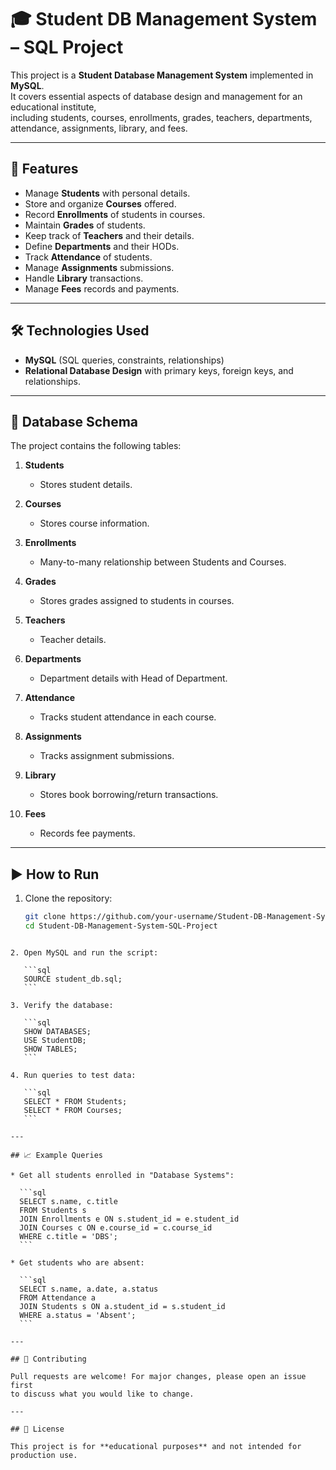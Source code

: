# 🎓 Student DB Management System – SQL Project  

This project is a **Student Database Management System** implemented in **MySQL**.  
It covers essential aspects of database design and management for an educational institute,  
including students, courses, enrollments, grades, teachers, departments, attendance, assignments, library, and fees.  

---

## 📌 Features  
- Manage **Students** with personal details.  
- Store and organize **Courses** offered.  
- Record **Enrollments** of students in courses.  
- Maintain **Grades** of students.  
- Keep track of **Teachers** and their details.  
- Define **Departments** and their HODs.  
- Track **Attendance** of students.  
- Manage **Assignments** submissions.  
- Handle **Library** transactions.  
- Manage **Fees** records and payments.  

---

## 🛠️ Technologies Used  
- **MySQL** (SQL queries, constraints, relationships)  
- **Relational Database Design** with primary keys, foreign keys, and relationships.  

---

## 📂 Database Schema  

The project contains the following tables:  

1. **Students**  
   - Stores student details.  

2. **Courses**  
   - Stores course information.  

3. **Enrollments**  
   - Many-to-many relationship between Students and Courses.  

4. **Grades**  
   - Stores grades assigned to students in courses.  

5. **Teachers**  
   - Teacher details.  

6. **Departments**  
   - Department details with Head of Department.  

7. **Attendance**  
   - Tracks student attendance in each course.  

8. **Assignments**  
   - Tracks assignment submissions.  

9. **Library**  
   - Stores book borrowing/return transactions.  

10. **Fees**  
    - Records fee payments.  

---


## ▶️ How to Run  

1. Clone the repository:  
   ```bash
   git clone https://github.com/your-username/Student-DB-Management-System-SQL-Project.git
   cd Student-DB-Management-System-SQL-Project
````

2. Open MySQL and run the script:

   ```sql
   SOURCE student_db.sql;
   ```

3. Verify the database:

   ```sql
   SHOW DATABASES;
   USE StudentDB;
   SHOW TABLES;
   ```

4. Run queries to test data:

   ```sql
   SELECT * FROM Students;
   SELECT * FROM Courses;
   ```

---

## 📈 Example Queries

* Get all students enrolled in "Database Systems":

  ```sql
  SELECT s.name, c.title 
  FROM Students s
  JOIN Enrollments e ON s.student_id = e.student_id
  JOIN Courses c ON e.course_id = c.course_id
  WHERE c.title = 'DBS';
  ```

* Get students who are absent:

  ```sql
  SELECT s.name, a.date, a.status
  FROM Attendance a
  JOIN Students s ON a.student_id = s.student_id
  WHERE a.status = 'Absent';
  ```

---

## 🤝 Contributing

Pull requests are welcome! For major changes, please open an issue first
to discuss what you would like to change.

---

## 📝 License

This project is for **educational purposes** and not intended for production use.
